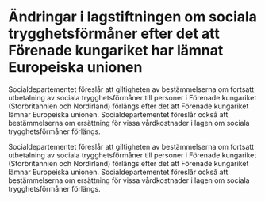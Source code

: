 # Ändringar i lagstiftningen om sociala trygghetsförmåner efter det att Förenade kungariket har lämnat Europeiska unionen

Socialdepartementet föreslår att giltigheten av bestämmelserna om fortsatt utbetalning av sociala trygghetsförmåner till personer i Förenade kungariket (Storbritannien och Nordirland) förlängs efter det att Förenade kungariket lämnar Europeiska unionen. Socialdepartementet föreslår också att bestämmelserna om ersättning för vissa vårdkostnader i lagen om sociala trygghetsförmåner förlängs.

Socialdepartementet föreslår att giltigheten av bestämmelserna om fortsatt utbetalning av sociala trygghetsförmåner till personer i Förenade kungariket (Storbritannien och Nordirland) förlängs efter det att Förenade kungariket lämnar Europeiska unionen. Socialdepartementet föreslår också att bestämmelserna om ersättning för vissa vårdkostnader i lagen om sociala trygghetsförmåner förlängs.
